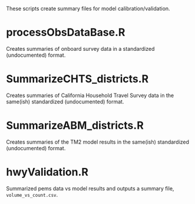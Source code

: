 
These scripts create summary files for model calibration/validation.

processObsDataBase.R
====================
Creates summaries of onboard survey data in a standardized (undocumented) format.


SummarizeCHTS_districts.R
=========================
Creates summaries of California Household Travel Survey data in the same(ish) standardized (undocumented) format.


SummarizeABM_districts.R
========================
Creates summaries of the TM2 model results in the same(ish) standardized (undocumented) format.


hwyValidation.R
===============
Summarized pems data vs model results and outputs a summary file, `volume_vs_count.csv`.
